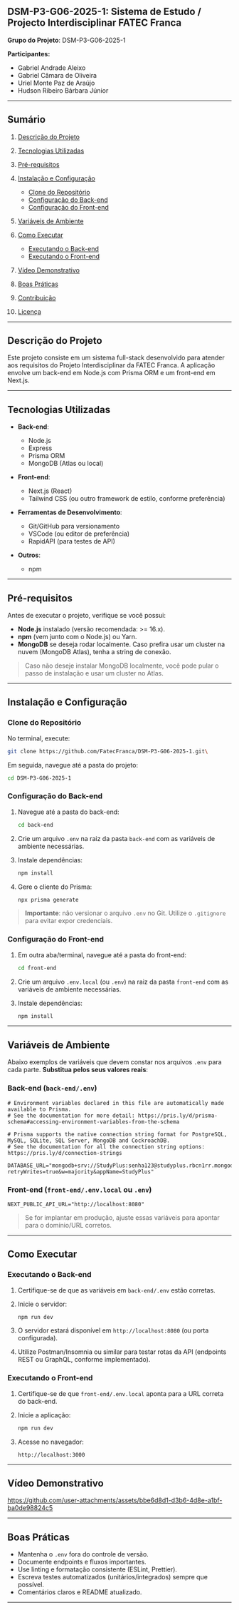 ## DSM-P3-G06-2025-1: Sistema de Estudo / Projecto Interdisciplinar FATEC Franca

**Grupo do Projeto**: DSM-P3-G06-2025-1

**Participantes:**

* Gabriel Andrade Aleixo
* Gabriel Câmara de Oliveira
* Uriel Monte Paz de Araújo
* Hudson Ribeiro Bárbara Júnior

---

## Sumário

1. [Descrição do Projeto](#descrição-do-projeto)
2. [Tecnologias Utilizadas](#tecnologias-utilizadas)
3. [Pré-requisitos](#pré-requisitos)
4. [Instalação e Configuração](#instalação-e-configuração)

   * [Clone do Repositório](#clone-do-repositório)
   * [Configuração do Back-end](#configuração-do-back-end)
   * [Configuração do Front-end](#configuração-do-front-end)
5. [Variáveis de Ambiente](#variáveis-de-ambiente)
6. [Como Executar](#como-executar)

   * [Executando o Back-end](#executando-o-back-end)
   * [Executando o Front-end](#executando-o-front-end)
7. [Vídeo Demonstrativo](#vídeo-demonstrativo)
8. [Boas Práticas](#boas-práticas)
9. [Contribuição](#contribuição)
10. [Licença](#licença)

---

## Descrição do Projeto

Este projeto consiste em um sistema full-stack desenvolvido para atender aos requisitos do Projeto Interdisciplinar da FATEC Franca. A aplicação envolve um back-end em Node.js com Prisma ORM e um front-end em Next.js.

---

## Tecnologias Utilizadas

* **Back-end**:

  * Node.js
  * Express
  * Prisma ORM
  * MongoDB (Atlas ou local)
* **Front-end**:

  * Next.js (React)
  * Tailwind CSS (ou outro framework de estilo, conforme preferência)
* **Ferramentas de Desenvolvimento**:

  * Git/GitHub para versionamento
  * VSCode (ou editor de preferência)
  * RapidAPI (para testes de API)
* **Outros**:

  * npm

---

## Pré-requisitos

Antes de executar o projeto, verifique se você possui:

* **Node.js** instalado (versão recomendada: >= 16.x).
* **npm** (vem junto com o Node.js) ou Yarn.
* **MongoDB** se deseja rodar localmente. Caso prefira usar um cluster na nuvem (MongoDB Atlas), tenha a string de conexão.

> Caso não deseje instalar MongoDB localmente, você pode pular o passo de instalação e usar um cluster no Atlas.

---

## Instalação e Configuração

### Clone do Repositório

No terminal, execute:

```bash
git clone https://github.com/FatecFranca/DSM-P3-G06-2025-1.git\
```
Em seguida, navegue até a pasta do projeto:
```bash
cd DSM-P3-G06-2025-1
```

### Configuração do Back-end

1. Navegue até a pasta do back-end:

   ```bash
   cd back-end
   ```
2. Crie um arquivo `.env` na raiz da pasta `back-end` com as variáveis de ambiente necessárias.
3. Instale dependências:

   ```bash
   npm install
   ```
4. Gere o cliente do Prisma:

   ```bash
   npx prisma generate
   ```

> **Importante**: não versionar o arquivo `.env` no Git. Utilize o `.gitignore` para evitar expor credenciais.

### Configuração do Front-end

1. Em outra aba/terminal, navegue até a pasta do front-end:

   ```bash
   cd front-end
   ```
2. Crie um arquivo `.env.local` (ou `.env`) na raiz da pasta `front-end` com as variáveis de ambiente necessárias.
3. Instale dependências:

   ```bash
   npm install
   ```

---

## Variáveis de Ambiente

Abaixo exemplos de variáveis que devem constar nos arquivos `.env` para cada parte. **Substitua pelos seus valores reais**:

### Back-end (`back-end/.env`)

```env
# Environment variables declared in this file are automatically made available to Prisma.
# See the documentation for more detail: https://pris.ly/d/prisma-schema#accessing-environment-variables-from-the-schema

# Prisma supports the native connection string format for PostgreSQL, MySQL, SQLite, SQL Server, MongoDB and CockroachDB.
# See the documentation for all the connection string options: https://pris.ly/d/connection-strings

DATABASE_URL="mongodb+srv://StudyPlus:senha123@studyplus.rbcn1rr.mongodb.net/StudyPlus?retryWrites=true&w=majority&appName=StudyPlus"
```

### Front-end (`front-end/.env.local` ou `.env`)

```env
NEXT_PUBLIC_API_URL="http://localhost:8080"
```

> Se for implantar em produção, ajuste essas variáveis para apontar para o domínio/URL corretos.

---

## Como Executar

### Executando o Back-end

1. Certifique-se de que as variáveis em `back-end/.env` estão corretas.
2. Inicie o servidor:

   ```bash
   npm run dev
   ```
3. O servidor estará disponível em `http://localhost:8080` (ou porta configurada).
4. Utilize Postman/Insomnia ou similar para testar rotas da API (endpoints REST ou GraphQL, conforme implementado).

### Executando o Front-end

1. Certifique-se de que `front-end/.env.local` aponta para a URL correta do back-end.
2. Inicie a aplicação:

   ```bash
   npm run dev
   ```
3. Acesse no navegador:

   ```
   http://localhost:3000
   ```

---

## Vídeo Demonstrativo

https://github.com/user-attachments/assets/bbe6d8d1-d3b6-4d8e-a1bf-ba0de98824c5


---

## Boas Práticas

* Mantenha o `.env` fora do controle de versão.
* Documente endpoints e fluxos importantes.
* Use linting e formatação consistente (ESLint, Prettier).
* Escreva testes automatizados (unitários/integrados) sempre que possível.
* Comentários claros e README atualizado.

---

